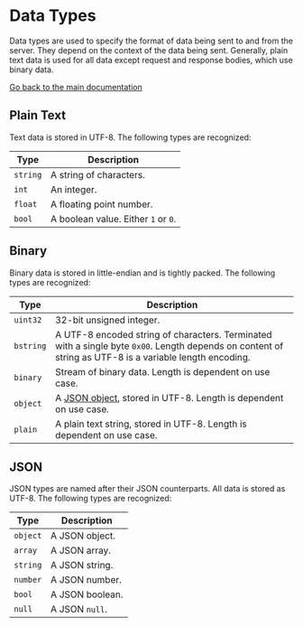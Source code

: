 # Data Types

Data types are used to specify the format of data being sent to and from the server. They depend on the context of the data being sent. Generally, plain text data is used for all data except request and response bodies, which use binary data.

[Go back to the main documentation](../README.md)

## Plain Text

Text data is stored in UTF-8. The following types are recognized:

| Type | Description |
| ---- | ----------- |
| `string` | A string of characters. |
| `int` | An integer. |
| `float` | A floating point number. |
| `bool` | A boolean value. Either `1` or `0`. |

## Binary

Binary data is stored in little-endian and is tightly packed. The following types are recognized:

| Type | Description |
| ---- | ----------- |
| `uint32` | 32-bit unsigned integer. |
| `bstring` | A UTF-8 encoded string of characters. Terminated with a single byte `0x00`. Length depends on content of string as UTF-8 is a variable length encoding. |
| `binary` | Stream of binary data. Length is dependent on use case. |
| `object` | A [JSON object](#JSON), stored in UTF-8. Length is dependent on use case. |
| `plain` | A plain text string, stored in UTF-8. Length is dependent on use case. |

## JSON

JSON types are named after their JSON counterparts. All data is stored as UTF-8. The following types are recognized:

| Type | Description |
| ---- | ----------- |
| `object` | A JSON object. |
| `array` | A JSON array. |
| `string` | A JSON string. |
| `number` | A JSON number. |
| `bool` | A JSON boolean. |
| `null` | A JSON `null`. |
